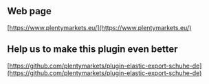 ## Web page
 
[https://www.plentymarkets.eu/](https://www.plentymarkets.eu/)

## Help us to make this plugin even better

[https://github.com/plentymarkets/plugin-elastic-export-schuhe-de](https://github.com/plentymarkets/plugin-elastic-export-schuhe-de)

